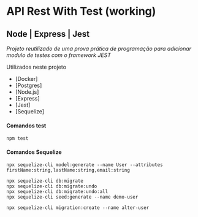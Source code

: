 # API Rest With Test (working)
## Node | Express | Jest

_Projeto reutilizado de uma prova prática de programação para adicionar modulo de testes com o framework JEST_

Utilizados neste projeto
- [Docker]
- [Postgres]
- [Node.js]
- [Express]
- [Jest]
- [Sequelize]


#### Comandos test

`npm test`

#### Comandos Sequelize

```
npx sequelize-cli model:generate --name User --attributes firstName:string,lastName:string,email:string

npx sequelize-cli db:migrate
npx sequelize-cli db:migrate:undo
npx sequelize-cli db:migrate:undo:all
npx sequelize-cli seed:generate --name demo-user

npx sequelize-cli migration:create --name alter-user
```